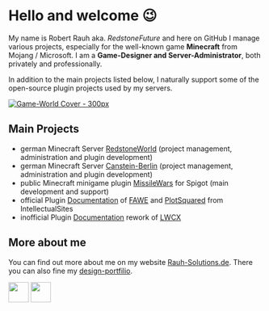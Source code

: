 # Hello and welcome :wink:

My name is Robert Rauh aka. _RedstoneFuture_ and here on GitHub I manage various projects, especially for the well-known game **Minecraft** from Mojang / Microsoft. I am a **Game-Designer and Server-Administrator**, both privately and professionally.

In addition to the main projects listed below, I naturally support some of the open-source plugin projects used by my servers.

[![Game-World Cover - 300px](https://github.com/user-attachments/assets/db8ae145-1cc6-40e9-9f4e-3ceb3975bdf7)](https://github.com/RedstoneFuture)

## Main Projects

- german Minecraft Server [RedstoneWorld](https://redstoneworld.de) (project management, administration and plugin development)
- german Minecraft Server [Canstein-Berlin](https://canstein-berlin.de) (project management, administration and plugin development)
- public Minecraft minigame plugin [MissileWars](https://github.com/RedstoneFuture/missilewars) for Spigot (main development and support)
- official Plugin [Documentation](https://intellectualsites.gitbook.io) of [FAWE](https://www.spigotmc.org/resources/13932) and [PlotSquared](https://www.spigotmc.org/resources/77506) from IntellectualSites
- inofficial Plugin [Documentation](https://github.com/RedstoneFuture/LWCX-Wiki-Rebuild) rework of [LWCX](https://www.spigotmc.org/resources/69551)

## More about me

You can find out more about me on my website [Rauh-Solutions.de](https://rauh-solutions.de). There you can also fine my [design-portfilio](https://rauh-solutions.de/portfolio).

<a href="https://redstoneworld.de/Discord"><img src="https://github.com/user-attachments/assets/4d9605ad-658e-4dfe-9942-0f6898a8280b" width="40" /></a>
<a href="https://www.youtube.com/@RedstoneFutureTV"><img src="https://github.com/user-attachments/assets/5e7485f9-8958-4458-bd10-bdc5c889690b" width="40" /></a>
